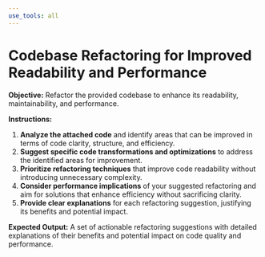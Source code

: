 ```yaml
---
use_tools: all
---
```

# Codebase Refactoring for Improved Readability and Performance

**Objective:** Refactor the provided codebase to enhance its readability, maintainability, and performance.

**Instructions:**

1. **Analyze the attached code** and identify areas that can be improved in terms of code clarity, structure, and efficiency.
2. **Suggest specific code transformations and optimizations** to address the identified areas for improvement.
3. **Prioritize refactoring techniques** that improve code readability without introducing unnecessary complexity.
4. **Consider performance implications** of your suggested refactoring and aim for solutions that enhance efficiency without sacrificing clarity.
5. **Provide clear explanations** for each refactoring suggestion, justifying its benefits and potential impact.

**Expected Output:**  A set of actionable refactoring suggestions with detailed explanations of their benefits and potential impact on code quality and performance.
